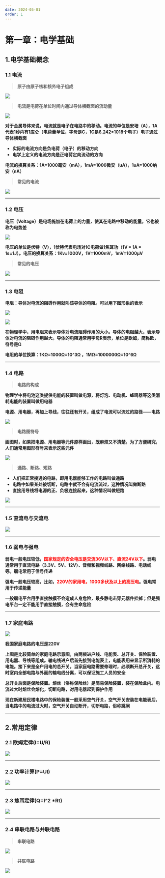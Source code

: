 ```yaml
---
date: 2024-05-01
order: 1
---
```


# 第一章：电学基础  

## 1.电学基础概念

### 1.1 电流

>**原子由原子核和核外电子组成**

![](./assert/1.电学基础/电流的形成.png)

>**电流是电荷在单位时间内通过导体横截面的流动量**

![](./assert/1.电学基础/导体横截面.png)

**对于金属导体来说，电流就是电子在电路中的移动。电流的单位是安培（A），1A代表1秒内有1库仑（电荷量单位，字母是C，1C是6.242*1018个电子）电子通过导体横截面**

- **实际的电流方向是负电荷（电子）的移动方向**
- **电学上定义的电流方向是正电荷定向流动的方向**

**电流的换算关系：1A=1000毫安（mA），1mA=1000微安（uA），1uA=1000纳安（nA）**

>**常见的电流**

![](./assert/1.电学基础/常见的电流.png)

---

### 1.2 电压

**电压（Voltage）是电场施加在电荷上的力量，使其在电路中移动的能量。它也被称为电势差**

![](./assert/1.电学基础/电压.png)

**电压的单位是伏特（V），1伏特代表电场对1C电荷做1焦耳功（1V * 1A * 1s=1J）。电压的换算关系：1Kv=1000V，1V=1000mV，1mV=1000μV**

>**常见的电压**

![](./assert/1.电学基础/常见的电压.png)

---

### 1.3 电阻

**电阻：导体对电流的阻碍作用就叫该导体的电阻。可以用下图形象的表示**

![](./assert/1.电学基础/电阻.png)

![](./assert/1.电学基础/电阻导电性能.png)

**在物理学中，用电阻来表示导体对电流阻碍作用的大小。导体的电阻越大，表示导体对电流的阻碍作用越大。导体的电阻通常用字母R表示，单位是欧姆，简称欧，符号是Ω**

**电阻的单位换算：1KΩ=1000Ω=10^3Ω ，1MΩ=1000000Ω=10^6Ω**

---

### 1.4 电路

>**电路的构成**

**物理学中将电池这类提供电能的装置叫做电源，将灯泡、电动机、蜂鸣器等这类消耗电能的装置叫做用电器**

**电源、用电器，再加上导线，往往还有开关，组成了电流可以流过的路径——电路**

![](./assert/1.电学基础/电路.png)


>**电路图符号**

**画图时，如果把电源、用电器等元件原样画出，既麻烦又不清楚。为了方便研究，人们通常用图形符号来表示这些元件**

![](./assert/1.电学基础/电路图.png)

>**通路、断路、短路**

- **人们把正常接通的电路，即用电器能够工作的电路叫做通路**
- **电路中如果某处被切断，电路中就不会有电流流过，这种情况叫做断路**
- **直接用导线将电源的正、负极连接起来，这种情况叫做短路**

![](./assert/1.电学基础/通断短路.png)

---

### 1.5 直流电与交流电

![](./assert/1.电学基础/直流电与交流电.png)

---

### 1.6 弱电与强电

**弱电一般电压较低，<font color=red>国家规定的安全电压是交流36V以下、直流24V以下</font>。弱电通常用于直流电路（3.3V、5V、12V）、音频和视频线路、网络线路、电话线等。弱电常用于信号传递**

**强电一般电压较高，比如，<font color=red>220V的家用电，1000多伏及以上的高压电</font>。强电常用于传递能量**

**一般弱电平台用手直接触摸不会造成人身危险，最多静电击穿元器件挂掉；但是强电平台一定不能用手直接触摸，会有生命危险**

---

### 1.7 家庭电路

![](./assert/1.电学基础/家庭电路.png)

**我国家庭电路的电压是220V**

**上图是比较简单的家庭电路示意图，由两根进户线、电能表、总开关、保险装置、用电器、导线等组成。输电线进户后首先接到电能表上，电能表用来显示所消耗的电能。接下来是全户用电的总开关。当家庭电路需要修理时，必须断开总开关，这时室内全部电路与外面的输电线分离，可以保证施工人员的安全**

**总开关后面是保险装置。熔丝（俗称保险丝）是简易保险装置，装在保险盒内。电流过大时熔丝会熔化，切断电路，对用电器起到保护作用**

**现在新建居民楼电路中的保险装置一般采用空气开关，空气开关安装在电能表后，当电路中的电流过大时，空气开关自动断开，切断电路，俗称跳闸**

---


## 2.常用定律

### 2.1 欧姆定律(I=U/R)

![](./assert/1.电学基础/欧姆定律.png)

---

### 2.2 功率计算(P=UI)

![](./assert/1.电学基础/功率计算.png)

---

### 2.3 焦耳定律(Q=I^2 *Rt)

![](./assert/1.电学基础/焦耳定律.png)

---

### 2.4 串联电路与并联电路

>**串联电路**

![](./assert/1.电学基础/串联电路.png)

>**并联电路**

![](./assert/1.电学基础/并联电路.png)
